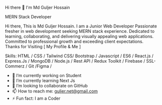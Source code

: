 Hi there 👋 I'm Md Guljer Hossain

MERN Stack Developer

Hi there, This is Md Guljer Hossain. I am a Junior Web Developer Passionate fresher in web development seeking MERN stack experience. Dedicated to learning, collaborating, and delivering visually appealing web applications. Committed to professional growth and exceeding client expectations.
Thanks for Visiting [ My Profile & Me ]

Skills: HTML / CSS / Tailwind CSS/ Bootstrap / Javascript / ES6 / React.js / Express.Js / MongoDB / Node.js / Rest API / Redux Toolkit / Firebase / SSL-Commerz / Git /Figma /   

- 🔭 I’m currently working on Student
- 🌱 I’m currently learning Next Js
- 👯 I’m looking to collaborate on GitHub
- 📫 How to reach me: guljer.net@gmail.com
- ⚡ Fun fact: I am a Coder
